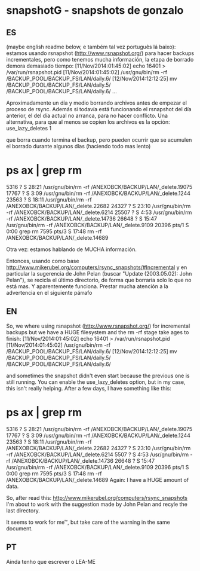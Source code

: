 snapshotG - snapshots de gonzalo
=========
ES
--
(maybe english readme below, e também tal vez português lá baixo): estamos usando rsnapshot (http://www.rsnapshot.org/) para hacer backups incrementales, pero como tenemos mucha información, la etapa de borrado demora demasiado tiempo:
 [11/Nov/2014:01:45:02] echo 16401 > /var/run/rsnapshot.pid
 [11/Nov/2014:01:45:02] /usr/gnu/bin/rm -rf /BACKUP_POOL/BACKUP_FS/LAN/daily.6/
 [12/Nov/2014:12:12:25] mv /BACKUP_POOL/BACKUP_FS/LAN/daily.5/ /BACKUP_POOL/BACKUP_FS/LAN/daily.6/
...

Aproximadamente un día y medio borrando archivos antes de empezar el proceso de rsync. Además si todavía está funcionando el rsnapshot del día anterior, el del día actual no arranca, para no hacer conflicto. 
Una alternativa, para que al menos se copien los archivos es la opción:
   use_lazy_deletes        1

que borra cuando termina el backup, pero pueden ocurrir que se acumulen el borrado durante algunos días (haciendo todo mas lento)
 # ps ax | grep rm
   5316 ?        S 28:21 /usr/gnu/bin/rm -rf /ANEXOBCK/BACKUP/LAN/_delete.19075
  17767 ?        S  3:09 /usr/gnu/bin/rm -rf /ANEXOBCK/BACKUP/LAN/_delete.1244
  23563 ?        S 18:11 /usr/gnu/bin/rm -rf /ANEXOBCK/BACKUP/LAN/_delete.22682
  24327 ?        S 23:10 /usr/gnu/bin/rm -rf /ANEXOBCK/BACKUP/LAN/_delete.6214
  25507 ?        S  4:53 /usr/gnu/bin/rm -rf /ANEXOBCK/BACKUP/LAN/_delete.14736
  26648 ?        S 15:47 /usr/gnu/bin/rm -rf /ANEXOBCK/BACKUP/LAN/_delete.9109
  20396 pts/1    S  0:00 grep rm
   7595 pts/3    S 17:48 rm -rf /ANEXOBCK/BACKUP/LAN/_delete.14689

Otra vez: estamos hablando de MUCHA información.

Entonces, usando como base http://www.mikerubel.org/computers/rsync_snapshots/#Incremental y en particular la sugerencia de John Pelan (buscar "Update (2003.05.02): John Pelan"), se recicla el último directorio, de forma que borraría solo lo que no está mas. 
Y aparentemente funciona. Prestar mucha atención a la advertencia en el siguiente párrafo

EN
--
So, we where using rsnapshot (http://www.rsnapshot.org/) for incremental backups but we have a HUGE filesystem and the rm -rf stage take ages to finish:
 [11/Nov/2014:01:45:02] echo 16401 > /var/run/rsnapshot.pid
 [11/Nov/2014:01:45:02] /usr/gnu/bin/rm -rf /BACKUP_POOL/BACKUP_FS/LAN/daily.6/
 [12/Nov/2014:12:12:25] mv /BACKUP_POOL/BACKUP_FS/LAN/daily.5/ /BACKUP_POOL/BACKUP_FS/LAN/daily.6/

and sometimes the snapshot didn't even start because the previous one is still running. You can enable the use_lazy_deletes option, but in my case, this isn't really helping. After a few days, I have something like this:
 # ps ax | grep rm
   5316 ?        S 28:21 /usr/gnu/bin/rm -rf /ANEXOBCK/BACKUP/LAN/_delete.19075
  17767 ?        S  3:09 /usr/gnu/bin/rm -rf /ANEXOBCK/BACKUP/LAN/_delete.1244
  23563 ?        S 18:11 /usr/gnu/bin/rm -rf /ANEXOBCK/BACKUP/LAN/_delete.22682
  24327 ?        S 23:10 /usr/gnu/bin/rm -rf /ANEXOBCK/BACKUP/LAN/_delete.6214
  5507 ?        S  4:53 /usr/gnu/bin/rm -rf /ANEXOBCK/BACKUP/LAN/_delete.14736
  26648 ?        S 15:47 /usr/gnu/bin/rm -rf /ANEXOBCK/BACKUP/LAN/_delete.9109
  20396 pts/1    S  0:00 grep rm
  7595 pts/3    S 17:48 rm -rf /ANEXOBCK/BACKUP/LAN/_delete.14689
Again: I have a HUGE amount of data.

So, after read this: http://www.mikerubel.org/computers/rsync_snapshots I'm about to work with the suggestion made by John Pelan and recyle the last directory. 

It seems to work for me™, but take care of the warning in the same document.

PT
--
Ainda tenho que escrever o LEA-ME
